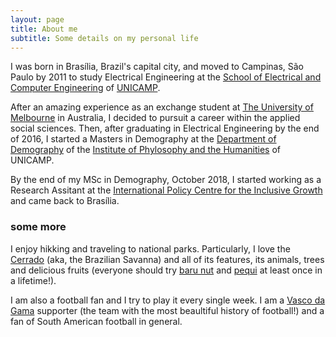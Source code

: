 ```yaml
---
layout: page
title: About me
subtitle: Some details on my personal life
---
```


I was born in Brasília, Brazil's capital city, and moved to Campinas, São Paulo by 2011 to study Electrical Engineering at the [School of Electrical and Computer Engineering](https://www.fee.unicamp.br/?language=en) of [UNICAMP](https://www.unicamp.br/unicamp/english). 

After an amazing experience as an exchange student at [The University of Melbourne](https://www.unimelb.edu.au/) in Australia, I decided to pursuit a career within the applied social sciences. Then, after graduating in Electrical Engineering by the end of 2016, I started a Masters in Demography at the [Department of Demography](https://www.ifch.unicamp.br/ifch/en/pos/demografia/institutional) of the [Institute of Phylosophy and the Humanities](https://www.ifch.unicamp.br/ifch/) of UNICAMP.

By the end of my MSc in Demography, October 2018, I started working as a Research Assitant at the [International Policy Centre for the Inclusive Growth](https://ipcig.org/) and came back to Brasília.

### some more

I enjoy hikking and traveling to national parks. Particularly, I love the [Cerrado](https://en.wikipedia.org/wiki/Cerrado) (aka, the Brazilian Savanna) and all of its features, its animals, trees and delicious fruits (everyone should try [baru nut](https://en.wikipedia.org/wiki/Baru_seed) and [pequi](https://en.wikipedia.org/wiki/Caryocar_brasiliense) at least once in a lifetime!).

I am also a football fan and I try to play it every single week. I am a [Vasco da Gama](https://vasco.com.br/site/) supporter (the team with the most beaultiful history of football!) and a fan of South American football in general. 


